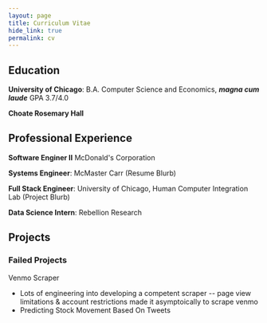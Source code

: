 ```yaml
---
layout: page
title: Curriculum Vitae
hide_link: true
permalink: cv
---
```


## Education
**University of Chicago**: B.A. Computer Science and Economics, ***magna cum laude***
GPA 3.7/4.0

**Choate Rosemary Hall**

## Professional Experience

**Software Enginer II**
McDonald's Corporation

**Systems Engineer**: 
McMaster Carr
(Resume Blurb)


**Full Stack Engineer**: 
University of Chicago, Human Computer Integration Lab
(Project Blurb)

**Data Science Intern**:
Rebellion Research

## Projects


### Failed Projects

Venmo Scraper
- Lots of engineering into developing a competent scraper
-- page view limitations & account restrictions made it asymptoically to scrape venmo
- Predicting Stock Movement Based On Tweets
